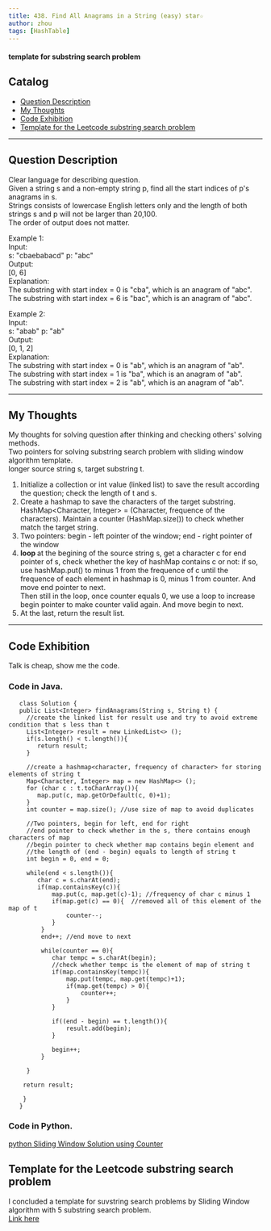 ```yaml
---
title: 438. Find All Anagrams in a String (easy) star☆                                  
author: zhou      
tags: [HashTable]             
---
```



#### template for substring search problem
       

## Catalog  
+ [Question Description](#partI)
+ [My Thoughts](#partII)
+ [Code Exhibition](#partIII)
+ [Template for the Leetcode substring search problem](#partIV)

----------------------------------

## Question Description
Clear language for describing question.      
Given a string s and a non-empty string p, find all the start indices of p's anagrams in s.     
Strings consists of lowercase English letters only and the length of both strings s and p will not be larger than 20,100.     
The order of output does not matter.    

Example 1:    
Input:   
s: "cbaebabacd" p: "abc"   
Output:   
[0, 6]   
Explanation:   
The substring with start index = 0 is "cba", which is an anagram of "abc".   
The substring with start index = 6 is "bac", which is an anagram of "abc".   

Example 2:    
Input:   
s: "abab" p: "ab"    
Output:   
[0, 1, 2]    
Explanation:   
The substring with start index = 0 is "ab", which is an anagram of "ab".   
The substring with start index = 1 is "ba", which is an anagram of "ab".   
The substring with start index = 2 is "ab", which is an anagram of "ab".   


----------------------------------

## My Thoughts
My thoughts for solving question after thinking and checking others' solving methods.        
Two pointers for solving substring search problem with sliding window algorithm template.     
longer source string s, target substring t.     
1. Initialize a collection or int value (linked list) to save the result according the question; check the length of t and s.       
2. Create a hashmap to save the characters of the target substring. HashMap<Character, Integer> = (Character, frequence of the characters). Maintain a counter (HashMap.size()) to check whether match the target string.             
3. Two pointers: begin - left pointer of the window; end - right pointer of the window    
4. <b>loop </b> at the begining of the source string s, get a character c for end pointer of s, check whether the key of hashMap contains c or not: if so, use hashMap.put() to minus 1 from the frequence of c until the frequence of each element in hashmap is 0, minus 1 from counter. And move end pointer to next.      
Then still in the loop, once counter equals 0, we use a loop to increase begin pointer to make counter valid again. And move begin to next.     
5. At the last, return the result list.      


----------------------------------

## Code Exhibition
Talk is cheap, show me the code.    
### Code in Java.     

       class Solution {
       public List<Integer> findAnagrams(String s, String t) {
         //create the linked list for result use and try to avoid extreme condition that s less than t
         List<Integer> result = new LinkedList<> ();
         if(s.length() < t.length()){
            return result;
         }
        
         //create a hashmap<character, frequency of character> for storing elements of string t
         Map<Character, Integer> map = new HashMap<> ();
         for (char c : t.toCharArray()){
            map.put(c, map.getOrDefault(c, 0)+1);
         }
         int counter = map.size(); //use size of map to avoid duplicates
        
         //Two pointers, begin for left, end for right
         //end pointer to check whether in the s, there contains enough characters of map
         //begin pointer to check whether map contains begin element and 
         //the length of (end - begin) equals to length of string t
         int begin = 0, end = 0;
        
         while(end < s.length()){
            char c = s.charAt(end);
            if(map.containsKey(c)){
                map.put(c, map.get(c)-1); //frequency of char c minus 1
                if(map.get(c) == 0){  //removed all of this element of the map of t
                    counter--;
                }
             }
             end++; //end move to next
            
             while(counter == 0){
                char tempc = s.charAt(begin);
                //check whether tempc is the element of map of string t
                if(map.containsKey(tempc)){
                    map.put(tempc, map.get(tempc)+1);
                    if(map.get(tempc) > 0){
                        counter++;
                    }
                }
                
                if((end - begin) == t.length()){
                    result.add(begin);
                }
                
                begin++;
             }
            
         }
        
        return result;
        
        }
       }



### Code in Python.   
[python Sliding Window Solution using Counter](https://leetcode.com/problems/find-all-anagrams-in-a-string/discuss/92009/Python-Sliding-Window-Solution-using-Counter)     




## Template for the Leetcode substring search problem     
I concluded a template for suvstring search problems by Sliding Window algorithm with 5 substring search problem.   
[Link here](https://github.com/zhou-1/Personal-Blog/blob/master/_posts/HashTableThinking/substringSearchBylidingWindowAlgorithm.md)    


